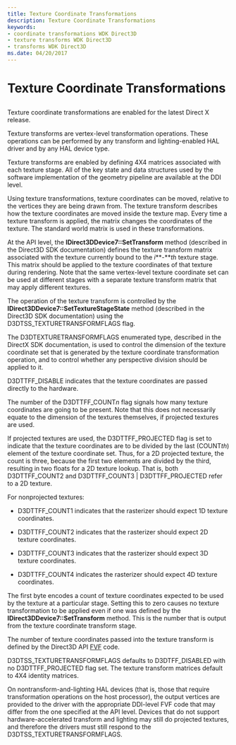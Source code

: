 ```yaml
---
title: Texture Coordinate Transformations
description: Texture Coordinate Transformations
keywords:
- coordinate transformations WDK Direct3D
- texture transforms WDK Direct3D
- transforms WDK Direct3D
ms.date: 04/20/2017
---
```


# Texture Coordinate Transformations


## <span id="ddk_texture_coordinate_transformations_gg"></span><span id="DDK_TEXTURE_COORDINATE_TRANSFORMATIONS_GG"></span>


Texture coordinate transformations are enabled for the latest Direct X release.

Texture transforms are vertex-level transformation operations. These operations can be performed by any transform and lighting-enabled HAL driver and by any HAL device type.

Texture transforms are enabled by defining 4X4 matrices associated with each texture stage. All of the key state and data structures used by the software implementation of the geometry pipeline are available at the DDI level.

Using texture transformations, texture coordinates can be moved, relative to the vertices they are being drawn from. The texture transform describes how the texture coordinates are moved inside the texture map. Every time a texture transform is applied, the matrix changes the coordinates of the texture. The standard world matrix is used in these transformations.

At the API level, the **IDirect3DDevice7::SetTransform** method (described in the Direct3D SDK documentation) defines the texture transform matrix associated with the texture currently bound to the *i***-***th* texture stage. This matrix should be applied to the texture coordinates of that texture during rendering. Note that the same vertex-level texture coordinate set can be used at different stages with a separate texture transform matrix that may apply different textures.

The operation of the texture transform is controlled by the **IDirect3DDevice7::SetTextureStageState** method (described in the Direct3D SDK documentation) using the D3DTSS\_TEXTURETRANSFORMFLAGS flag.

The D3DTEXTURETRANSFORMFLAGS enumerated type, described in the DirectX SDK documentation, is used to control the dimension of the texture coordinate set that is generated by the texture coordinate transformation operation, and to control whether any perspective division should be applied to it.

D3DTTFF\_DISABLE indicates that the texture coordinates are passed directly to the hardware.

The number of the D3DTTFF\_COUNT*n* flag signals how many texture coordinates are going to be present. Note that this does not necessarily equate to the dimension of the textures themselves, if projected textures are used.

If projected textures are used, the D3DTTFF\_PROJECTED flag is set to indicate that the texture coordinates are to be divided by the last (COUNT*th*) element of the texture coordinate set. Thus, for a 2D projected texture, the count is three, because the first two elements are divided by the third, resulting in two floats for a 2D texture lookup. That is, both D3DTTFF\_COUNT2 and D3DTTFF\_COUNT3 | D3DTTFF\_PROJECTED refer to a 2D texture.

For nonprojected textures:

-   D3DTTFF\_COUNT1 indicates that the rasterizer should expect 1D texture coordinates.

-   D3DTTFF\_COUNT2 indicates that the rasterizer should expect 2D texture coordinates.

-   D3DTTFF\_COUNT3 indicates that the rasterizer should expect 3D texture coordinates.

-   D3DTTFF\_COUNT4 indicates the rasterizer should expect 4D texture coordinates.

The first byte encodes a count of texture coordinates expected to be used by the texture at a particular stage. Setting this to zero causes no texture transformation to be applied even if one was defined by the **IDirect3DDevice7::SetTransform** method. This is the number that is output from the texture coordinate transform stage.

The number of texture coordinates passed into the texture transform is defined by the Direct3D API [FVF](fvf--flexible-vertex-format-.md) code.

D3DTSS\_TEXTURETRANSFORMFLAGS defaults to D3DTFF\_DISABLED with no D3DTTFF\_PROJECTED flag set. The texture transform matrices default to 4X4 identity matrices.

On nontransform-and-lighting HAL devices (that is, those that require transformation operations on the host processor), the output vertices are provided to the driver with the appropriate DDI-level FVF code that may differ from the one specified at the API level. Devices that do not support hardware-accelerated transform and lighting may still do projected textures, and therefore the drivers must still respond to the D3DTSS\_TEXTURETRANSFORMFLAGS.

 

 





